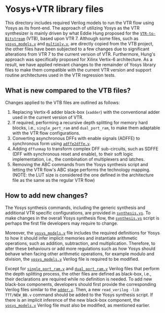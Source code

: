 # Yosys+VTR library files
This directory includes required Verilog models to run the VTR flow using Yosys as its front-end.
The approach of utilizing Yosys as the VTR synthesizer is mainly driven by what Eddie Hung proposed
for the [`VTR-to-Bitstream`](http://eddiehung.github.io/vtb.html) (VTB), based upon VTR 7. Although 
some files, such as [`yosys_models.v`](./yosys_models.v) and [`multiply.v`](./multiply.v), are directly
copied from the VTB project, the other files have been subjected to a few changes due to significant 
alterations from VTR 7 to the current version of VTR. Furthermore, Hung's approach was specifically 
proposed for Xilinx Vertix-6 architecture. As a result, we have applied relevant changes to the remainder
of Yosys library files to make them compatible with the current VTR version and support routine architectures
used in the VTR regression tests.

## What is new compared to the VTB files?
Changes applied to the VTB files are outlined as follows:
 1. Replacing Vertix-6 adder black-box (`xadder`) with the conventional adder used in the current version of VTR.
 2. If required, performing a recursive depth splitting for memory hard blocks, i.e., `single_port_ram` and `dual_port_ram`, to make them adaptable with the VTR flow configurations.
 3. Converting asynchronous DFFs with enable signals (ADFFE) to synchronous form using [`adffe2dffe.v`](./../../../ODIN_II/techlib/adffe2dff.v).
 4. Adding `dffunmap` to transform complex DFF sub-circuits, such as SDFFE (DFF with synchronous reset and enable), to their soft logic implementation, i.e., the combination of multiplexers and latches.
 5. Removing the ABC commands from the Yosys synthesis script and letting the VTR flow's ABC stage performs the technology mapping. (NOTE: the LUT size is considered the one defined in the architecture file as the same as the regular VTR flow)

## How to add new changes?
The Yosys synthesis commands, including the generic synthesis and additional VTR specific configurations, are provided
in [`synthesis.ys`](./synthesis.ys). To make changes in the overall Yosys synthesis flow, the [`synthesis.ys`](./synthesis.ys)
script is perhaps the first file developers may require to change.

Moreover, the [`yosys_models.v`](./yosys_models.v) file includes the required definitions for Yosys to how it should infer implicit
memories and instantiate arithmetic operations, such as addition, subtraction, and multiplication. Therefore, to alter these 
behaviours or add more regulations such as how Yosys should behave when facing other arithmetic operations, for example modulo and division,
the [`yosys_models.v`](./yosys_models.v) Verilog file is required to be modified.

Except for [`single_port_ram.v`](./single_port_ram.v) and [`dual_port_ram.v`](./dual_port_ram.v) Verilog files that perform the depth splitting
process, the other files are defined as black-box, i.e., their declarations are required while no definition is needed. To add new black-box
components, developers should first provide the corresponding Verilog files similar to the [`adder.v`](./adder.v). Then, a new  `read_verilog -lib TTT/NEW_BB.v`
command should be added to the Yosys synthesis script. If there is an implicit inference of the new black-box component, the [`yosys_models.v`](./yosys_models.v)
Verilog file must also be modified, as mentioned earlier.
